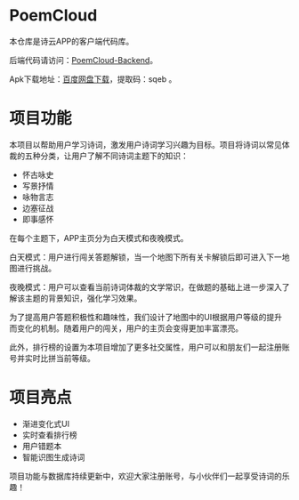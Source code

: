 # PoemCloud

本仓库是诗云APP的客户端代码库。

后端代码请访问：[PoemCloud-Backend](https://github.com/ShawnShawnYou/PoemCloud-Backend)。

Apk下载地址：[百度网盘下载](https://pan.baidu.com/s/1gPxsqreAnUoQ7fRziZHq2Q)，提取码：sqeb 。

# 项目功能

本项目以帮助用户学习诗词，激发用户诗词学习兴趣为目标。项目将诗词以常见体裁的五种分类，让用户了解不同诗词主题下的知识：

* 怀古咏史
* 写景抒情
* 咏物言志
* 边塞征战
* 即事感怀

在每个主题下，APP主页分为白天模式和夜晚模式。

白天模式：用户进行闯关答题解锁，当一个地图下所有关卡解锁后即可进入下一地图进行挑战。

夜晚模式：用户可以查看当前诗词体裁的文学常识，在做题的基础上进一步深入了解该主题的背景知识，强化学习效果。

为了提高用户答题积极性和趣味性，我们设计了地图中的UI根据用户等级的提升而变化的机制。随着用户的闯关，用户的主页会变得更加丰富漂亮。

此外，排行榜的设置为本项目增加了更多社交属性，用户可以和朋友们一起注册账号并实时比拼当前等级。

# 项目亮点

* 渐进变化式UI
* 实时查看排行榜
* 用户错题本
* 智能识图生成诗词

项目功能与数据库持续更新中，欢迎大家注册账号，与小伙伴们一起享受诗词的乐趣！

